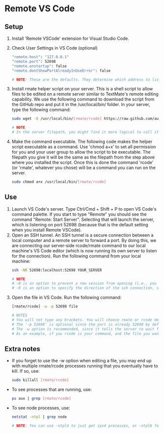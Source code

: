 # Remote VS Code

## Setup
1. Install 'Remote VSCode' extension for Visual Studio Code.
1. Check User Settings in VS Code (optional)
    ```sh
    "remote.host": "127.0.0.1"
    "remote.port": 52698
    "remote.onstartup": false
    "remote.dontShowPortAlreadyInUseError": false

    # NOTE: These are the defaults. They determine which address to listen on, the port to use, whether to launch the VS Code server on startup, and whether to show an error when trying to launch the server when it is already running.
    ```
1. Install rmate helper script on your server. This is a shell script to allow files to be edited on a remote server similar to TextMate's remote editing capability. We use the following command to download the script from the GitHub repo and put it in the /usr/local/bin/ folder. In your server, type the following command:
    ```sh
    sudo wget -O /usr/local/bin/[rmate/rcode] https://raw.github.com/aurora/rmate/master/rmate

    # NOTE
    # In the server filepath, you might find it more logical to call it rcode instead of rmate (because you will be editing with VS Code instead of TextMate). Whatever you call it, that will be the name of the command you use when editing files. Notice the GitHub repo URL does not change.
    ```
1. Make the command executable. The following code makes the helper script executable as a command. Use 'chmod a+x' to set all permission for you and your user group to allow the script to be executable. The filepath you give it will be the same as the filepath from the step above where you installed the script. Once this is done the command 'rcode' (or 'rmate', whatever you chose) will be a command you can run on the server.

    ```sh
    sudo chmod a+x /usr/local/bin/[rmate/rcode]
    ```


## Use
1. Launch VS Code's server. Type Ctrl/Cmd + Shift + P to open VS Code's command palette. If you start to type "Remote" you should see the command "Remote: Start Server". Selecting that will launch the server, which is listening on port 52698 (because that is the default setting when you install Remote VSCode).
1. Open an SSH tunnel. An SSH tunnel is a secure connection between a local computer and a remote server to forward a port. By doing this, we are connecting our server-side rcode/rmate command to our local machine's VS Code editor (which is now running its own server to listen for the connection). Run the following command from your local machine:
    ```sh
    ssh -NR 52698:localhost:52698 YOUR_SERVER

    # NOTE
    # -N is an option to prevent a new session from opening (i.e., you want to connect to the server without actually going into the server to work).
    # -R is an option to specify the direction of the ssh connection, starting remotely and ending on the local machine (-L would go the other direction).
    ```
1. Open the file in VS Code. Run the following command:
    ```sh
    [rmate/rcode] -w -p 52698 file

    # NOTES
    # You will not type any brackets. You will choose rmate or rcode depending on what you named the command. 
    # The '-p 52698' is optional since the port is already 52698 by default. 
    # The -w option is recommended, since it tells the server to wait for the file to be closed in VS Code and then stop the rmate/rcode process. 
    # As an example, if you rcode is your command, and the file you want to open is 'server/index.js', you would type 'rcode -w server/index.js'.
    ```



## Extra notes
- If you forget to use the -w option when editing a file, you may end up with multiple rmate/rcode processes running that you eventually have to kill. If so, use:
    ```sh
    sudo killall [rmate/rcode]
    ```

- To see processes that are running, use:
    ```sh
    ps aux | grep [rmate/rcode]
    ```

- To see node processes, use:
    ```sh
    netstat -ntpl | grep node

    # NOTE: You can use -ntpl4 to just get ipv4 processes, or -ntpl6 for just ipv6 processes.
    ```